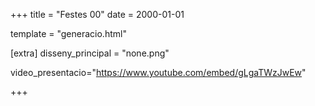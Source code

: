 +++
title = "Festes 00"
date = 2000-01-01

template = "generacio.html"

[extra]
disseny_principal = "none.png"

video_presentacio="https://www.youtube.com/embed/gLgaTWzJwEw"

+++
